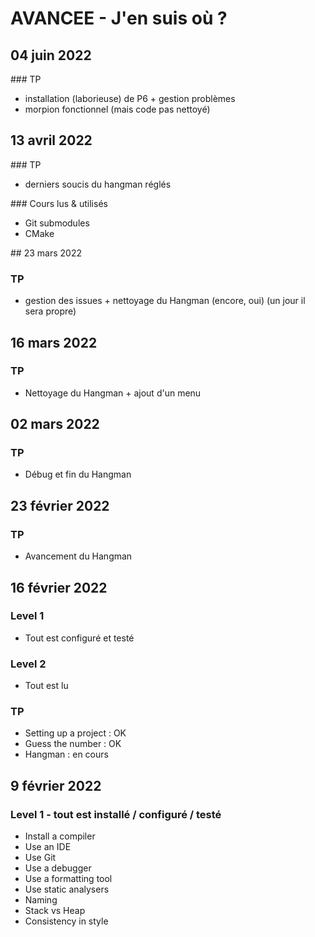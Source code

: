 # AVANCEE - J'en suis où ? 

## 04 juin 2022 

### TP 
- installation (laborieuse) de P6 + gestion problèmes 
- morpion fonctionnel (mais code pas nettoyé)

## 13 avril 2022 

### TP 
- derniers soucis du hangman réglés

### Cours lus & utilisés 
- Git submodules
- CMake

## 23 mars 2022

### TP 
- gestion des issues + nettoyage du Hangman (encore, oui) (un jour il sera propre) 

## 16 mars 2022 

### TP 
- Nettoyage du Hangman + ajout d'un menu 

## 02 mars 2022 

### TP 
- Débug et fin du Hangman 
 
## 23 février 2022 

### TP 
- Avancement du Hangman

## 16 février 2022

### Level 1
- Tout est configuré et testé 

### Level 2
- Tout est lu 

### TP 
- Setting up a project : OK 
- Guess the number : OK 
- Hangman : en cours 


## 9 février 2022

### Level 1 - tout est installé / configuré / testé
- Install a compiler
- Use an IDE
- Use Git
- Use a debugger
- Use a formatting tool
- Use static analysers
- Naming 
- Stack vs Heap 
- Consistency in style 